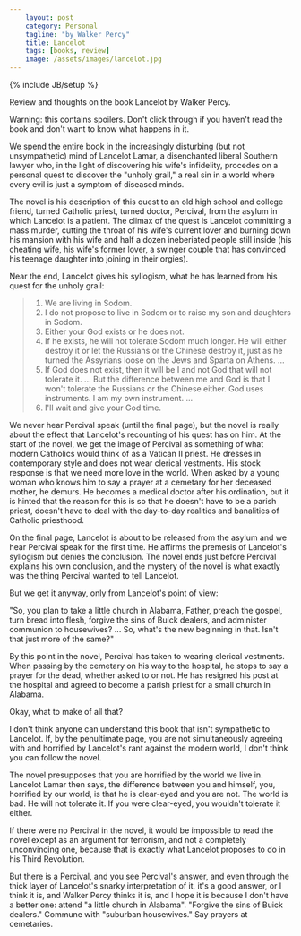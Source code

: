 ```yaml
---
    layout: post
    category: Personal 
    tagline: "by Walker Percy"
    title: Lancelot
    tags: [books, review]
    image: /assets/images/lancelot.jpg
---
```

{% include JB/setup %}

Review and thoughts on the book Lancelot by Walker Percy.

Warning: this contains spoilers. Don't click through if you haven't read the book and don't want to know what happens in it. 

<!-- more -->

We spend the entire book in the increasingly disturbing (but not unsympathetic) mind of Lancelot Lamar, a disenchanted liberal Southern lawyer who, in the light of discovering his wife's infidelity, procedes on a personal quest to discover the "unholy grail," a real sin in a world where every evil is just a symptom of diseased minds.

The novel is his description of this quest to an old high school and college friend, turned Catholic priest, turned doctor, Percival, from the asylum in which Lancelot is a patient. The climax of the quest is Lancelot committing a mass murder, cutting the throat of his wife's current lover and burning down his mansion with his wife and half a dozen ineberiated people still inside (his cheating wife, his wife's former lover, a swinger couple that has convinced his teenage daughter into joining in their orgies).

Near the end, Lancelot gives his syllogism, what he has learned from his quest for the unholy grail:

> 1. We are living in Sodom.
> 2. I do not propose to live in Sodom or to raise my son and daughters in Sodom.
> 3. Either your God exists or he does not.
> 4. If he exists, he will not tolerate Sodom much longer. He will either destroy it or let the Russians or the Chinese destroy it, just as he turned the Assyrians loose on the Jews and Sparta on Athens. ...
> 5. If God does not exist, then it will be I and not God that will not tolerate it. ... But the difference between me and God is that I won't tolerate the Russians or the Chinese either. God uses instruments. I am my own instrument. ...
> 6. I'll wait and give your God time.



We never hear Percival speak (until the final page), but the novel is really about the effect that Lancelot's recounting of his quest has on him. At the start of the novel, we get the image of Percival as something of what modern Catholics would think of as a Vatican II priest. He dresses in contemporary style and does not wear clerical vestments. His stock response is that we need more love in the world. When asked by a young woman who knows him to say a prayer at a cemetary for her deceased mother, he demurs. He becomes a medical doctor after his ordination, but it is hinted that the reason for this is so that he doesn't have to be a parish priest, doesn't have to deal with the day-to-day realities and banalities of Catholic priesthood.

On the final page, Lancelot is about to be released from the asylum and we hear Percival speak for the first time. He affirms the premesis of Lancelot's syllogism but denies the conclusion. The novel ends just before Percival explains his own conclusion, and the mystery of the novel is what exactly was the thing Percival wanted to tell Lancelot.

But we get it anyway, only from Lancelot's point of view:

"So, you plan to take a little church in Alabama, Father, preach the gospel, turn bread into flesh, forgive the sins of Buick dealers, and administer communion to housewives? ... So, what's the new beginning in that. Isn't that just more of the same?"

By this point in the novel, Percival has taken to wearing clerical vestments. When passing by the cemetary on his way to the hospital, he stops to say a prayer for the dead, whether asked to or not. He has resigned his post at the hospital and agreed to become a parish priest for a small church in Alabama.

Okay, what to make of all that?

I don't think anyone can understand this book that isn't sympathetic to Lancelot. If, by the penultimate page, you are not simultaneously agreeing with and horrified by Lancelot's rant against the modern world, I don't think you can follow the novel.

The novel presupposes that you are horrified by the world we live in.
Lancelot Lamar then says, the difference between you and himself, you, horrified by our world, is that he is clear-eyed and you are not. The world is bad. He will not tolerate it. If you were clear-eyed, you wouldn't tolerate it either.

If there were no Percival in the novel, it would be impossible to read the novel except as an argument for terrorism, and not a completely unconvincing one, because that is exactly what Lancelot proposes to do in his Third Revolution.

But there is a Percival, and you see Percival's answer, and even through the thick layer of Lancelot's snarky interpretation of it, it's a good answer, or I think it is, and Walker Percy thinks it is, and I hope it is because I don't have a better one: attend "a little church in Alabama". "Forgive the sins of Buick dealers." Commune with "suburban housewives." Say prayers at cemetaries. 


